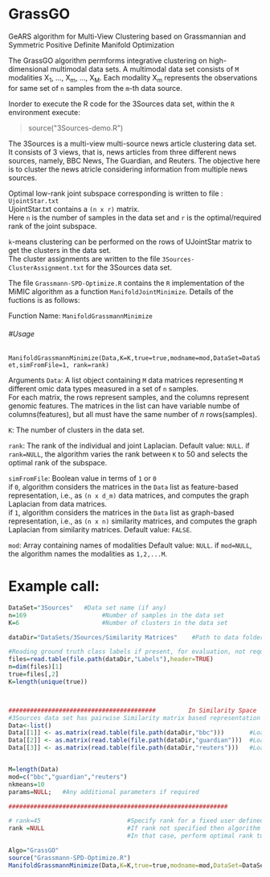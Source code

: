 # GrassGO
GeARS algorithm for Multi-View Clustering based on Grassmannian and Symmetric Positive Definite Manifold Optimization


The GrassGO algorithm permforms integrative clustering on high-dimensional multimodal data sets. A multimodal data set consists of ``M`` modalities X<sub>1</sub>, ..., X<sub>m</sub>, ..., X<sub>M</sub>. Each modality X<sub>m</sub> represents the observations for same set of ``n`` samples from the ``m``-th data source.

Inorder to execute the R code for the 3Sources data set,  within the ``R`` environment execute:
>source("3Sources-demo.R")

The 3Sources is a multi-view multi-source news article clustering data set. It consists of 3 views, that is, news articles from three different news sources, namely, BBC News, The Guardian, and Reuters. The objective here is to cluster the news atricle considering information from multiple news sources.


Optimal low-rank joint subspace corresponding is written to file : ``UjointStar.txt``   
UjointStar.txt contains a ``(n x r)`` matrix.   
Here ``n`` is the number of samples in the data set and ``r`` is the optimal/required rank of the joint subspace.   

``k``-means clustering can be performed on the rows of UJointStar matrix to get the clusters in the data set.   
The cluster assignments are written to the file ``3Sources-ClusterAssignment.txt`` for the 3Sources data set.  

The file ``Grassmann-SPD-Optimize.R`` contains the ``R`` implementation of the MiMIC algorithm as a function `ManifoldJointMinimize`. 
Details of the fuctions is as follows:

Function Name: `ManifoldGrassmannMinimize`

###### #Usage 
`ManifoldGrassmannMinimize(Data,K=K,true=true,modname=mod,DataSet=DataSet,simFromFile=1, rank=rank)
`


Arguments
``Data``:  A list object containing ``M`` data matrices representing ``M`` different omic data types measured in a set of ``n`` samples.    
For each matrix, the rows represent samples, and the columns represent genomic features.
The matrices in the list can have variable numbe of columns(features), but all must have the same number of *n* rows(samples).

``K``: The number of clusters in the data set.

``rank``: The rank of the individual and joint Laplacian. 
Default value: ``NULL``.
if ``rank=NULL``, the algorithm varies the rank between ``K`` to 50 and selects the optimal rank of the subspace.

``simFromFile``: Boolean value in terms of ``1`` or ``0``   
if `0`, algorithm considers the matrices in the `Data` list as feature-based representation, i.e., as `(n x d_m)` data matrices, and computes the graph Laplacian from data matrices.   
if ``1``, algorithm considers the matrices in the `Data` list as graph-based representation, i.e., as `(n x n)` similarity matrices, and computes the graph Laplacian from similarity matrices.
Default value: ``FALSE``.

`mod`: Array containing names of modalities
Default value: `NULL`.
if `mod=NULL`, the algorithm names the modalities as  `1,2,...M`.




# Example call:

```r
DataSet="3Sources" 	 #Data set name (if any)
n=169			          #Number of samples in the data set
K=6				          #Number of clusters in the data set

dataDir="DataSets/3Sources/Similarity Matrices"    #Path to data folder

#Reading ground truth class labels if present, for evaluation, not required for proposed model
files=read.table(file.path(dataDir,"Labels"),header=TRUE)
n=dim(files)[1]
true=files[,2]
K=length(unique(true))



#########################################         In Similarity Space   #########################################
#3Sources data set has pairwise Similarity matrix based representation of views
Data<-list()
Data[[1]] <- as.matrix(read.table(file.path(dataDir,"bbc")))       #Load View1 similarity matrix
Data[[2]] <- as.matrix(read.table(file.path(dataDir,"guardian")))  #Load View2 similarity matrix
Data[[3]] <- as.matrix(read.table(file.path(dataDir,"reuters")))   #Load View3 similarity matrix


M=length(Data)
mod=c("bbc","guardian","reuters")
nkmeans=10
params=NULL;   #Any additional parameters if required

#############################################################               Grassmannian-SPD-Optimization                         ##############################################################################

# rank=45                        #Specify rank for a fixed user defined Rank
rank =NULL                       #If rank not specified then algorithm runs for rank K to 50
                                 #In that case, perform optimal rank tuning as discussed in paper from results obtained in Results folder

Algo="GrassGO"
source("Grassmann-SPD-Optimize.R")
ManifoldGrassmannMinimize(Data,K=K,true=true,modname=mod,DataSet=DataSet,simFromFile=1, rank=rank)
```
